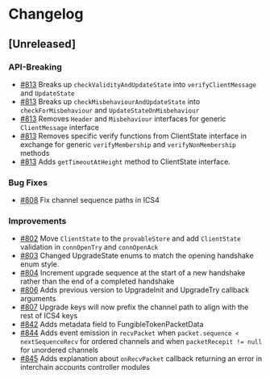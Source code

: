 <!--
Guiding Principles:

Changelogs are for humans, not machines.
There should be an entry for every single version.
The same types of changes should be grouped.
Versions and sections should be linkable.
The latest version comes first.
The release date of each version is displayed.
Mention whether you follow Semantic Versioning.

Usage:

Change log entries are to be added to the Unreleased section under the
appropriate stanza (see below). Each entry should ideally include a tag and
the Github issue reference in the following format:

* (<tag>) \#<issue-number> message

The issue numbers will later be link-ified during the release process so you do
not have to worry about including a link manually, but you can if you wish.

Types of changes (Stanzas):

"New Applications" for new applications.
"New Light Clients" for new light clients.
"Relayers" for changes to relayer protocol.
"Features" for new features to the core IBC stack
"Improvements" for changes in existing functionality.
"Deprecated" for soon-to-be removed features.
"Bug Fixes" for any bug fixes.
"API Breaking" for breaking APIs expected by implementation teams.
"State Machine Breaking" for any changes that result in a different AppState given same genesisState and txList.
"Protocol Breaking" for any changes that would result in an established channel/connection/client no longer being able to communicate with its original counterparty. Note that any changes that are Protocol-Breaking **must** be supported by a backwards-compatibility preserving upgrade protocol.
Ref: https://keepachangelog.com/en/1.0.0/
-->

# Changelog

## [Unreleased]

### API-Breaking

- [\#813](https://github.com/cosmos/ibc/pull/813) Breaks up `checkValidityAndUpdateState` into `verifyClientMessage` and `UpdateState`
- [\#813](https://github.com/cosmos/ibc/pull/813) Breaks up `checkMisbehaviourAndUpdateState` into `checkForMisbehaviour` and `UpdateStateOnMisbehaviour`
- [\#813](https://github.com/cosmos/ibc/pull/813) Removes `Header` and `Misbehaviour` interfaces for generic `ClientMessage` interface
- [\#813](https://github.com/cosmos/ibc/pull/813) Removes specific verify functions from ClientState interface in exchange for generic `verifyMembership` and `verifyNonMembership` methods
- [\#813](https://github.com/cosmos/ibc/pull/813) Adds `getTimeoutAtHeight` method to ClientState interface.

### Bug Fixes

- [\#808](https://github.com/cosmos/ibc/pull/808) Fix channel sequence paths in ICS4

### Improvements

- [\#802](https://github.com/cosmos/ibc/pull/802) Move `ClientState` to the `provableStore` and add `ClientState` validation in `connOpenTry` and `connOpenAck`
- [\#803](https://github.com/cosmos/ibc/pull/803) Changed UpgradeState enums to match the opening handshake enum style.
- [\#804](https://github.com/cosmos/ibc/pull/804) Increment upgrade sequence at the start of a new handshake rather than the end of a completed handshake
- [\#806](https://github.com/cosmos/ibc/pull/806) Adds previous version to UpgradeInit and UpgradeTry callback arguments
- [\#807](https://github.com/cosmos/ibc/pull/807) Upgrade keys will now prefix the channel path to align with the rest of ICS4 keys
- [\#842](https://github.com/cosmos/ibc/pull/842) Adds metadata field to FungibleTokenPacketData
- [\#844](https://github.com/cosmos/ibc/pull/844) Adds event emission in `recvPacket` when `packet.sequence < nextSequenceRecv` for ordered channels and when `packetRecepit != null` for unordered channels
- [\#845](https://github.com/cosmos/ibc/pull/845) Adds explanation about `onRecvPacket` callback returning an error in interchain accounts controller modules
